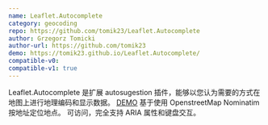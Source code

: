 ```yaml
---
name: Leaflet.Autocomplete
category: geocoding
repo: https://github.com/tomik23/Leaflet.Autocomplete
author: Grzegorz Tomicki
author-url: https://github.com/tomik23
demo: https://tomik23.github.io/Leaflet.Autocomplete/
compatible-v0:
compatible-v1: true
---
```


Leaflet.Autocomplete 是扩展 autosugestion 插件，能够以您认为需要的方式在地图上进行地理编码和显示数据。 <a href="https://tomik23.github.io/Leaflet.Autocomplete/">DEMO</a> 基于使用 OpenstreetMap Nominatim 按地址定位地点。 可访问，完全支持 ARIA 属性和键盘交互。
